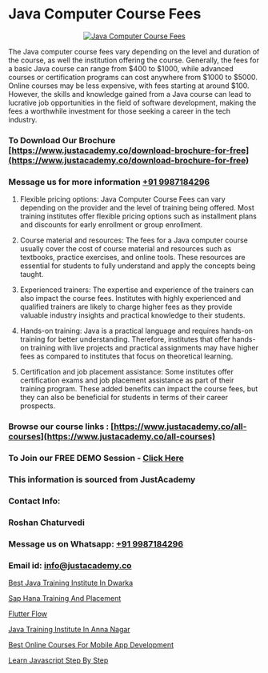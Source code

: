 # Java Computer Course Fees

<p align="center">
  <a href="https://justacademy.co/course-detail/core-java-training">
    <img src="https://justacademy.co/storage2/course_image/1677245426_course_image.webp" alt="Java Computer Course Fees">
  </a>
</p>


The Java computer course fees vary depending on the level and duration of the course, as well the institution offering the course. Generally, the fees for a basic Java course can range from $400 to $1000, while advanced courses or certification programs can cost anywhere from $1000 to $5000. Online courses may be less expensive, with fees starting at around $100. However, the skills and knowledge gained from a Java course can lead to lucrative job opportunities in the field of software development, making the fees a worthwhile investment for those seeking a career in the tech industry.
### To Download Our Brochure [https://www.justacademy.co/download-brochure-for-free](https://www.justacademy.co/download-brochure-for-free)
### Message us for more information [+91 9987184296](https://api.whatsapp.com/send?phone=919987184296)
1) Flexible pricing options: Java Computer Course Fees can vary depending on the provider and the level of training being offered. Most training institutes offer flexible pricing options such as installment plans and discounts for early enrollment or group enrollment.

2) Course material and resources: The fees for a Java computer course usually cover the cost of course material and resources such as textbooks, practice exercises, and online tools. These resources are essential for students to fully understand and apply the concepts being taught.

3) Experienced trainers: The expertise and experience of the trainers can also impact the course fees. Institutes with highly experienced and qualified trainers are likely to charge higher fees as they provide valuable industry insights and practical knowledge to their students.

4) Hands-on training: Java is a practical language and requires hands-on training for better understanding. Therefore, institutes that offer hands-on training with live projects and practical assignments may have higher fees as compared to institutes that focus on theoretical learning.

5) Certification and job placement assistance: Some institutes offer certification exams and job placement assistance as part of their training program. These added benefits can impact the course fees, but they can also be beneficial for students in terms of their career prospects.

### Browse our course links : [https://www.justacademy.co/all-courses](https://www.justacademy.co/all-courses) 
### To Join our FREE DEMO Session - [Click Here](https://www.justacademy.co/register-for-course-demo)


### This information is sourced from JustAcademy
### Contact Info:
### Roshan Chaturvedi
### Message us on Whatsapp: [+91 9987184296](https://api.whatsapp.com/send?phone=919987184296)
### Email id: [info@justacademy.co](mailto:info@justacademy.co)
                
[Best Java Training Institute In Dwarka](https://www.linkedin.com/pulse/best-java-training-institute-dwarka-justacademy-sunnyvale-vee3e?trackingId=AltOHpzr9NBHbb1RekhLOg%3D%3D&lipi=urn%3Ali%3Apage%3Ad_flagship3_company_admin%3B84%2Br3TF5Sai5zePv40hxgg%3D%3D)

[Sap Hana Training And Placement](https://www.linkedin.com/pulse/sap-hana-training-placement-software-training-sunnyvale-asjnc/)

[Flutter Flow](https://medium.com/@akanshapatil/flutter-flow-10dd594e9fb6)

[Java Training Institute In Anna Nagar](https://medium.com/@namusn/java-training-institute-in-anna-nagar-87d4f866fef7)

[Best Online Courses For Mobile App Development](https://justacademyin.github.io/Articles/Best-Online-Courses-For-Mobile-App-Development)

[Learn Javascript Step By Step](https://justacademyin.github.io/Articles/Learn-Javascript-Step-By-Step)

